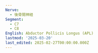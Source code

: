```yaml
---
Nerve:
  - 後骨間神経
Segment:
  - C7
  - C8
English: Abductor Pollicis Longus (APL)
lastmod: '2025-03-20'
last_edited: 2025-02-27T00:00:00.000Z
---
```



